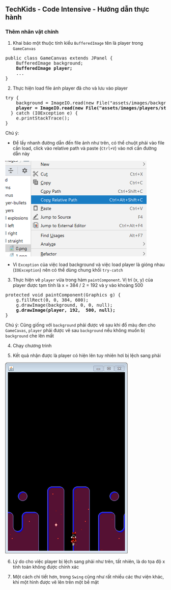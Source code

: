 ## TechKids - Code Intensive - Hướng dẫn thực hành
### Thêm nhân vật chính

1. Khai báo một thuộc tính kiểu `BufferedImage` tên là player trong `GameCanvas`

<pre>
public class GameCanvas extends JPanel {
    BufferedImage background;
    <b>BufferedImage player;</b>
    ...
}
</pre>

2. Thực hiện load file ảnh player đã cho và lưu vào player

<pre>
try {
    background = ImageIO.read(new File("assets/images/background/0.png"));
    <b>player = ImageIO.read(new File("assets/images/players/straight/0.png"));</b>
  } catch (IOException e) {
    e.printStackTrace();
}
</pre>

Chú ý:

* Để lấy nhanh đường dẫn đến file ảnh như trên, có thể chuột phải vào file cần load, click vào relative path và paste (`Ctrl+V`) vào nơi cần đường dẫn này

![Copy relative path](images/add_player/copy_relative_path.png)

* Vì `Exception` của việc load background và việc load player là gióng nhau (`IOException`) nên có thể dùng chung khối `try-catch`

3. Thực hiện vẽ `player` vừa trong hàm `paintComponent`. Vị trí (x, y) của player được tạm tính là x = 384 / 2 = 192 và y vào khoảng 500

<pre>
protected void paintComponent(Graphics g) {
    g.fillRect(0, 0, 384, 600);
    g.drawImage(background, 0, 0, null);
    <b>g.drawImage(player, 192,  500, null);</b>
}
</pre>

Chú ý: Cũng giống với `background` phải được vẽ sau khi đổ màu đen cho `GameCavas`, `player` phải được vẽ sau `background` nếu không muốn bị `background` che lên mất

4. Chạy chương trinh

5. Kết quả nhận được là player có hiện lên tuy nhiên hơi bị lệch sang phải

![Not middle player](images/add_player/not_middle_player.png)

6. Lý do cho việc player bị lệch sang phải như trên, tất nhiên, là do tọa độ x tính toán không được chính xác

7. Một cách chi tiết hơn, trong `Swing` cũng như rất nhiều các thư viện khác, khi một hình được vẽ lên trên một bề mặt 
